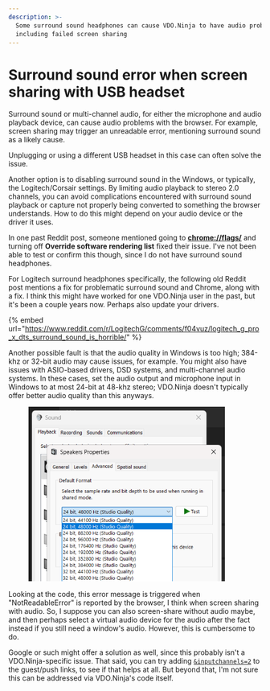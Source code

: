 ```yaml
---
description: >-
  Some surround sound headphones can cause VDO.Ninja to have audio problems,
  including failed screen sharing
---
```


# Surround sound error when screen sharing with USB headset

Surround sound or multi-channel audio, for either the microphone and audio playback device, can cause audio problems with the browser. For example, screen sharing may trigger an unreadable error, mentioning surround sound as a likely cause.

Unplugging or using a different USB headset in this case can often solve the issue.

Another option is to disabling surround sound in the Windows, or typically, the Logitech/Corsair settings. By limiting audio playback to stereo 2.0 channels, you can avoid complications encountered with surround sound playback or capture not properly being converted to something the browser understands. How to do this might depend on your audio device or the driver it uses.

In one past Reddit post, someone mentioned going to [**chrome://flags/**](chrome://flags/) and turning off **Override software rendering list** fixed their issue. I've not been able to test or confirm this though, since I do not have surround sound headphones.

For Logitech surround headphones specifically, the following old Reddit post mentions a fix for problematic surround sound and Chrome, along with a fix. I think this might have worked for one VDO.Ninja user in the past, but it's been a couple years now. Perhaps also update your drivers.

{% embed url="https://www.reddit.com/r/LogitechG/comments/f04vuz/logitech_g_pro_x_dts_surround_sound_is_horrible/" %}

Another possible fault is that the audio quality in Windows is too high; 384-khz or 32-bit audio may cause issues, for example. You might also have issues with ASIO-based drivers, DSD systems, and multi-channel audio systems. In these cases, set the audio output and microphone input in Windows to at most 24-bit at 48-khz stereo; VDO.Ninja doesn't typically offer better audio quality than this anyways.

<figure><img src="../.gitbook/assets/image (2) (1) (1) (1) (1) (1) (1) (1) (1) (1) (1) (1).png" alt="" width="391"><figcaption></figcaption></figure>

Looking at the code, this error message is triggered when "NotReadableError" is reported by the browser, I think when screen sharing with audio. So, I suppose you can also screen-share without audio maybe, and then perhaps select a virtual audio device for the audio after the fact instead if you still need a window's audio. However, this is cumbersome to do.

Google or such might offer a solution as well, since this probably isn't a VDO.Ninja-specific issue. That said, you can try adding [`&inputchannels=2`](../advanced-settings/audio-parameters/and-inputchannels.md) to the guest/push links, to see if that helps at all. But beyond that, I'm not sure this can be addressed via VDO.Ninja's code itself.
